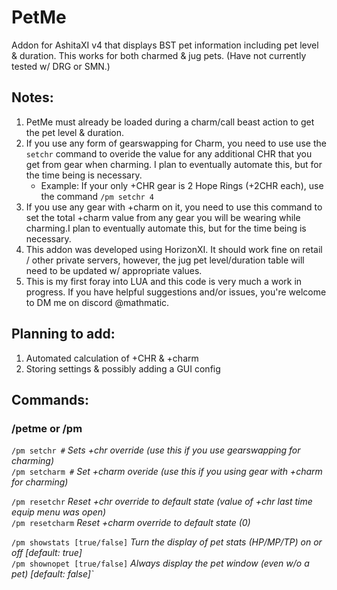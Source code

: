 # PetMe
Addon for AshitaXI v4 that displays BST pet information including pet level &amp; duration. This works for both
charmed & jug pets. (Have not currently tested w/ DRG or SMN.)

## Notes:
1)	PetMe must already be loaded during a charm/call beast action to get the pet level & duration.
2)	If you use any form of gearswapping for Charm, you need to use use the `setchr` command to overide
	the value for any additional CHR that you get from gear when charming. I plan to eventually automate
	this, but for the time being is necessary.  
   	- Example: If your only +CHR gear is 2 Hope Rings (+2CHR each), use the command `/pm setchr 4`
3)	If you use any gear with +charm on it, you need to use this command to set the total +charm value
	from any gear you will be wearing while charming.I plan to eventually automate
	this, but for the time being is necessary.
4)	This addon was developed using HorizonXI. It should work fine on retail / other private servers,
   	however, the jug pet level/duration table will need to be updated w/ appropriate values.
5)	This is my first foray into LUA and this code is very much a work in progress. If you have helpful
	suggestions and/or issues, you're welcome to DM me on discord @mathmatic.

## Planning to add:
1) Automated calculation of +CHR & +charm
2) Storing settings & possibly adding a GUI config

## Commands:
### /petme or /pm
 `/pm setchr #` *Sets +chr override (use this if you use gearswapping for charming)*  
 `/pm setcharm #` *Set +charm overide (use this if you using gear with +charm for charming)*  

 `/pm resetchr`  *Reset +chr override to default state (value of +chr last time equip menu was open)*  
 `/pm resetcharm`  *Reset +charm override to default state (0)*  

 `/pm showstats [true/false]`  *Turn the display of pet stats (HP/MP/TP) on or off [default: true]*  
 `/pm shownopet [true/false]`  *Always display the pet window (even w/o a pet) [default: false]`*  
